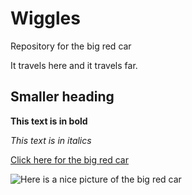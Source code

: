 # Wiggles
Repository for the big red car

It travels here and it travels far.

## Smaller heading

**This text is in bold**

*This text is in italics*

[Click here for the big red car](https://www.youtube.com/watch?v=VWlNh8a8Xpk)

![Here is a nice picture of the big red car](https://www.theautochannel.com/news/2012/12/10/059734-volkswagen-big-red-car-auction-goes-live.1-lg.jpg)

